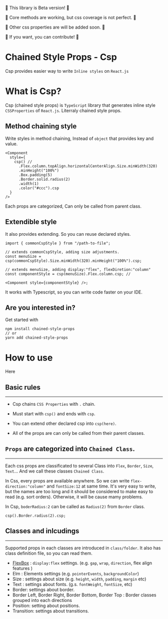 🚧 This library is Beta version! 🚧

🚧 Core methods are working, but css coverage is not perfect. 🚧

🚧 Other css properties are will be added soon. 🚧

🚧 If you want, you can contribute! 🚧

# Chained Style Props - Csp

Csp provides easier way to write `Inline styles` on `React.js`

# What is Csp?

Csp (chained style props) is `TypeScript` library that generates inline style `CSSProperties` of `React.js`. Literraly chained style props.

## Method chaining style

Write styles in method chaining, Instead of `object` that provides key and value.

```tsx
<Component
  style={
    csp() //
      .Flex.column.topAlign.horizontalCenterAlign.Size.minWidth(320)
      .minHeight("100%")
      .Box.padding(5)
      .Border.solid.radius(2)
      .width(1)
      .color("#ccc").csp
  }
/>
```

Each props are categorized, Can only be called from parent class.

## Extendible style

It also provides extending. So you can reuse declared styles.

```tsx
import { commonCspStyle } from "/path-to-file";

// extends commonCspStyle, adding size adjustments.
const menuSize = csp(commonCspStyle).Size.minWidth(320).minHeight("100%").csp;

// extends menuSize, adding display:"flex", flexDiretion:"column"
const componentStyle = csp(menuSize).Flex.column.csp; //

<Component style={componentStyle} />;
```

It works with Typescript, so you can write code faster on your IDE.

## Are you interested in?

Get started with

```
npm install chained-style-props
// or
yarn add chained-style-props
```

# How to use

Here

## Basic rules

---

- Csp chains `CSS Properties` with `.` chain.

- Must start with `csp()` and ends with `csp`.

- You can extend other declared csp into `csp(here)`.

- All of the props are can only be called from their parent classes.

## `Props` are categorized into `Chained Class`.

---

Each css props are classificated to several Class into `Flex`, `Border`, `Size`, `Text`... And we call these classes `Chained Class`.

In Css, every props are available anywhere. So we can write `flex-direction:"column"` and `fontSize:12` at same time. It's very easy to write, but the names are too long and it should be considered to make easy to read (e.g. sort orders). Otherwise, it will be cause mamy problems.

In Csp, `boderRadius:2` can be called as `Radius(2)` from `Border` class.

```tsx
csp().Border.radius(2).csp;
```

## Classes and inlcudings

---

Supported props in each classes are introduced in `class/folder`. It also has class definition file, so you can read them.

- [FlexBox](https://github.com/laptise/chained-style-props/blob/main/src/class/flex-box/README.md) : `display:flex` settings. (e.g. `gap`, `wrap`, `direction`, flex align features )
- Elm : Elements settings (e.g. `pointerEvents`, `backgroundColor`)
- Size : settings about size (e.g. `height`, `width`, `padding`, `margin` etc)
- Text : settings about fonts. (g.s. `fontWeight`, `fontSize`, etc)
- Border: settings about border.
- Border Left, Border Right, Border Bottom, Border Top : Border classes grouped into each directions
- Position: setting about positions.
- Transition: settings about transitions.
